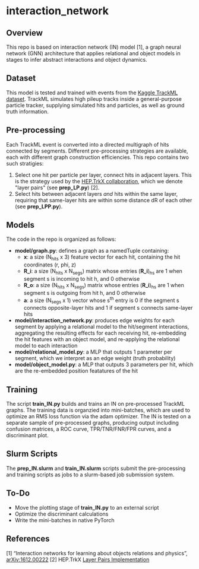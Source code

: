 # interaction_network
## Overview
This repo is based on interaction network (IN) model [1], a graph neural network (GNN) architecture that applies relational and object models in stages to infer abstract interactions and object dynamics. 

## Dataset 
This model is tested and trained with events from the [Kaggle TrackML dataset](https://www.kaggle.com/c/trackml-particle-identification). TrackML simulates high pileup tracks inside a general-purpose particle tracker, supplying simulated hits and particles, as well as ground truth information. 

## Pre-processing
Each TrackML event is converted into a directed multigraph of hits connected by segments. Different pre-processing strategies are available, each with different graph construction efficiencies. This repo contains two such stratigies:
   1) Select one hit per particle per layer, connect hits in adjacent layers. This is the strategy used by the [HEP.TrkX collaboration](https://heptrkx.github.io/), which we denote "layer pairs" (see **prep_LP.py**) [2]. 
   2) Select hits between adjacent layers *and* hits within the same layer, requiring that same-layer hits are within some distance dR of each other (see **prep_LPP.py**).

## Models
The code in the repo is organized as follows:
* **model/graph.py**: defines a graph as a namedTuple containing:
    * **x**:   a size (N<sub>hits</sub> x 3) feature vector for each hit, containing the hit coordinates (r, phi, z)
    * **R_i**: a size (N<sub>hits</sub> x N<sub>segs</sub>) matrix whose entries (**R_i**)<sub>hs</sub> are 1 when segment s is incoming to hit h, and 0 otherwise
    * **R_o**: a size (N<sub>hits</sub> x N<sub>segs</sub>) matrix whose entries (**R_i**)<sub>hs</sub> are 1 when segment s is outgoing from hit h, and 0 otherwise
    * **a**:   a size (N<sub>segs</sub> x 1) vector whose s<sup>th</sup> entry is 0 if the segment s connects opposite-layer hits and 1 if segment s connects same-layer hits
*   **model/interaction_network.py**: produces edge weights for each segment by applying a relational model to the hit/segment interactions, aggregating the resulting effects for each receiving hit, re-embedding the hit features with an object model, and re-applying the relational model to each interaction
*   **model/relational_model.py**: a MLP that outputs 1 parameter per segment, which we interpret as an edge weight (truth probability)
*   **model/object_model.py**: a MLP that outputs 3 parameters per hit, which are the re-embedded position featatures of the hit

## Training
The script **train_IN.py** builds and trains an IN on pre-processed TrackML graphs. The training data is organzied into mini-batches, which are used to optimize an RMS loss function via the adam optimizer. The IN is tested on a separate sample of pre-processed graphs, producing output including confusion matrices, a ROC curve, TPR/TNR/FNR/FPR curves, and a discriminant plot. 

## Slurm Scripts
The **prep_IN.slurm** and **train_IN.slurm** scripts submit the pre-processing and training scripts as jobs to a slurm-based job submission system.

## To-Do
* Move the plotting stage of **train_IN.py** to an external script
* Optimize the discriminant calculations
* Write the mini-batches in native PyTorch

## References
[1] “Interaction networks for learning about objects relations and physics”, [arXiv:1612.00222](https://arxiv.org/abs/1612.00222)
[2] HEP.TrkX [Layer Pairs Implementation](https://github.com/HEPTrkX/heptrkx-gnn-tracking/blob/master/prepare.py)
